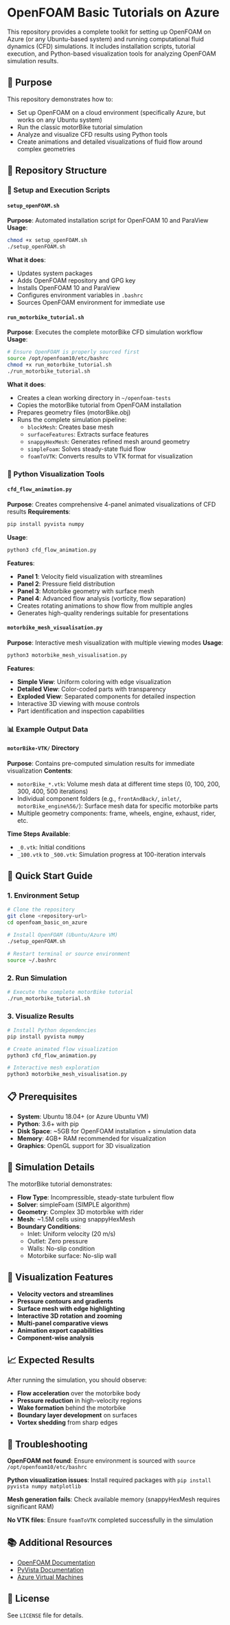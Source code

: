 # OpenFOAM Basic Tutorials on Azure

This repository provides a complete toolkit for setting up OpenFOAM on Azure (or any Ubuntu-based system) and running computational fluid dynamics (CFD) simulations. It includes installation scripts, tutorial execution, and Python-based visualization tools for analyzing OpenFOAM simulation results.

## 🎯 Purpose

This repository demonstrates how to:
- Set up OpenFOAM on a cloud environment (specifically Azure, but works on any Ubuntu system)
- Run the classic motorBike tutorial simulation
- Analyze and visualize CFD results using Python tools
- Create animations and detailed visualizations of fluid flow around complex geometries

## 📁 Repository Structure

### 🔧 Setup and Execution Scripts

#### `setup_openFOAM.sh`
**Purpose**: Automated installation script for OpenFOAM 10 and ParaView
**Usage**:
```bash
chmod +x setup_openFOAM.sh
./setup_openFOAM.sh
```
**What it does**:
- Updates system packages
- Adds OpenFOAM repository and GPG key
- Installs OpenFOAM 10 and ParaView
- Configures environment variables in `.bashrc`
- Sources OpenFOAM environment for immediate use

#### `run_motorbike_tutorial.sh`
**Purpose**: Executes the complete motorBike CFD simulation workflow
**Usage**:
```bash
# Ensure OpenFOAM is properly sourced first
source /opt/openfoam10/etc/bashrc
chmod +x run_motorbike_tutorial.sh
./run_motorbike_tutorial.sh
```
**What it does**:
- Creates a clean working directory in `~/openfoam-tests`
- Copies the motorBike tutorial from OpenFOAM installation
- Prepares geometry files (motorBike.obj)
- Runs the complete simulation pipeline:
  - `blockMesh`: Creates base mesh
  - `surfaceFeatures`: Extracts surface features
  - `snappyHexMesh`: Generates refined mesh around geometry
  - `simpleFoam`: Solves steady-state fluid flow
  - `foamToVTK`: Converts results to VTK format for visualization

### 🐍 Python Visualization Tools

#### `cfd_flow_animation.py`
**Purpose**: Creates comprehensive 4-panel animated visualizations of CFD results
**Requirements**:
```bash
pip install pyvista numpy
```
**Usage**:
```bash
python3 cfd_flow_animation.py
```
**Features**:
- **Panel 1**: Velocity field visualization with streamlines
- **Panel 2**: Pressure field distribution
- **Panel 3**: Motorbike geometry with surface mesh
- **Panel 4**: Advanced flow analysis (vorticity, flow separation)
- Creates rotating animations to show flow from multiple angles
- Generates high-quality renderings suitable for presentations

#### `motorbike_mesh_visualisation.py`
**Purpose**: Interactive mesh visualization with multiple viewing modes
**Usage**:
```bash
python3 motorbike_mesh_visualisation.py
```
**Features**:
- **Simple View**: Uniform coloring with edge visualization
- **Detailed View**: Color-coded parts with transparency
- **Exploded View**: Separated components for detailed inspection
- Interactive 3D viewing with mouse controls
- Part identification and inspection capabilities

### 📊 Example Output Data

#### `motorBike-VTK/` Directory
**Purpose**: Contains pre-computed simulation results for immediate visualization
**Contents**:
- `motorBike_*.vtk`: Volume mesh data at different time steps (0, 100, 200, 300, 400, 500 iterations)
- Individual component folders (e.g., `frontAndBack/`, `inlet/`, `motorBike_engine%56/`): Surface mesh data for specific motorbike parts
- Multiple geometry components: frame, wheels, engine, exhaust, rider, etc.

**Time Steps Available**:
- `_0.vtk`: Initial conditions
- `_100.vtk` to `_500.vtk`: Simulation progress at 100-iteration intervals

## 🚀 Quick Start Guide

### 1. Environment Setup
```bash
# Clone the repository
git clone <repository-url>
cd openfoam_basic_on_azure

# Install OpenFOAM (Ubuntu/Azure VM)
./setup_openFOAM.sh

# Restart terminal or source environment
source ~/.bashrc
```

### 2. Run Simulation
```bash
# Execute the complete motorBike tutorial
./run_motorbike_tutorial.sh
```

### 3. Visualize Results
```bash
# Install Python dependencies
pip install pyvista numpy

# Create animated flow visualization
python3 cfd_flow_animation.py

# Interactive mesh exploration
python3 motorbike_mesh_visualisation.py
```

## 📋 Prerequisites

- **System**: Ubuntu 18.04+ (or Azure Ubuntu VM)
- **Python**: 3.6+ with pip
- **Disk Space**: ~5GB for OpenFOAM installation + simulation data
- **Memory**: 4GB+ RAM recommended for visualization
- **Graphics**: OpenGL support for 3D visualization

## 🔬 Simulation Details

The motorBike tutorial demonstrates:
- **Flow Type**: Incompressible, steady-state turbulent flow
- **Solver**: simpleFoam (SIMPLE algorithm)
- **Geometry**: Complex 3D motorbike with rider
- **Mesh**: ~1.5M cells using snappyHexMesh
- **Boundary Conditions**:
  - Inlet: Uniform velocity (20 m/s)
  - Outlet: Zero pressure
  - Walls: No-slip condition
  - Motorbike surface: No-slip wall

## 🎨 Visualization Features

- **Velocity vectors and streamlines**
- **Pressure contours and gradients**
- **Surface mesh with edge highlighting**
- **Interactive 3D rotation and zooming**
- **Multi-panel comparative views**
- **Animation export capabilities**
- **Component-wise analysis**

## 📈 Expected Results

After running the simulation, you should observe:
- **Flow acceleration** over the motorbike body
- **Pressure reduction** in high-velocity regions
- **Wake formation** behind the motorbike
- **Boundary layer development** on surfaces
- **Vortex shedding** from sharp edges

## 🐛 Troubleshooting

**OpenFOAM not found**: Ensure environment is sourced with `source /opt/openfoam10/etc/bashrc`

**Python visualization issues**: Install required packages with `pip install pyvista numpy matplotlib`

**Mesh generation fails**: Check available memory (snappyHexMesh requires significant RAM)

**No VTK files**: Ensure `foamToVTK` completed successfully in the simulation

## 📚 Additional Resources

- [OpenFOAM Documentation](https://www.openfoam.com/documentation/)
- [PyVista Documentation](https://docs.pyvista.org/)
- [Azure Virtual Machines](https://azure.microsoft.com/en-us/services/virtual-machines/)

## 📄 License

See `LICENSE` file for details.
